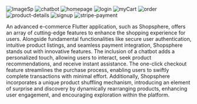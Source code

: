 ![ImageSp](https://github.com/manish-290/shopsphere_android/assets/135929587/707aaccc-d45e-4edf-8eee-e9275cb2fccd/height=100)
![chatbot](https://github.com/manish-290/shopsphere_android/assets/135929587/2fa53be0-4ea1-4c1e-83a6-22bfe5c2d6cd)
![homepage](https://github.com/manish-290/shopsphere_android/assets/135929587/4472869f-98e7-4e82-8e80-321b83d21adf)
![login](https://github.com/manish-290/shopsphere_android/assets/135929587/618465e5-a9b2-4194-b4ce-223d549c35bf)
![myCart](https://github.com/manish-290/shopsphere_android/assets/135929587/9e6fe384-8ebf-42ce-bd92-72cd0a1dcc59)
![order](https://github.com/manish-290/shopsphere_android/assets/135929587/56cc12c7-676d-4e1d-8a3f-1add7bb89a26)
![product-details](https://github.com/manish-290/shopsphere_android/assets/135929587/aa986207-427d-463c-a1ba-588ab27e72ae)
![signup](https://github.com/manish-290/shopsphere_android/assets/135929587/0a0826c2-60ca-4e50-8db0-b8c68b859902)
![stripe-payment](https://github.com/manish-290/shopsphere_android/assets/135929587/936a25bf-d3e9-4343-8d3b-fb0d08a827d0)

An advanced e-commerce Flutter application, such as Shopsphere, offers an array of cutting-edge features to enhance the shopping experience for users. 
Alongside fundamental functionalities like secure user authentication, intuitive product listings, and seamless payment integration, Shopsphere stands out with innovative features.
The inclusion of a chatbot adds a personalized touch, allowing users to interact, seek product recommendations, and receive instant assistance.
The one-click checkout feature streamlines the purchase process, enabling users to swiftly complete transactions with minimal effort. Additionally,
Shopsphere incorporates a unique product shuffling mechanism, introducing an element of surprise and discovery by dynamically rearranging products, enhancing user engagement, 
and encouraging exploration within the platform.

